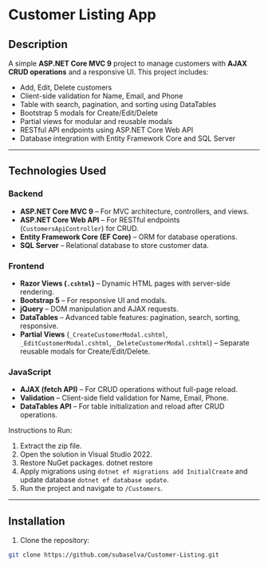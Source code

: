 # Customer Listing App

## Description
A simple **ASP.NET Core MVC 9** project to manage customers with **AJAX CRUD operations** and a responsive UI. This project includes:

- Add, Edit, Delete customers
- Client-side validation for Name, Email, and Phone
- Table with search, pagination, and sorting using DataTables
- Bootstrap 5 modals for Create/Edit/Delete
- Partial views for modular and reusable modals
- RESTful API endpoints using ASP.NET Core Web API
- Database integration with Entity Framework Core and SQL Server

---

## Technologies Used

### Backend
- **ASP.NET Core MVC 9** – For MVC architecture, controllers, and views.  
- **ASP.NET Core Web API** – For RESTful endpoints (`CustomersApiController`) for CRUD.  
- **Entity Framework Core (EF Core)** – ORM for database operations.  
- **SQL Server** – Relational database to store customer data.  

### Frontend
- **Razor Views (`.cshtml`)** – Dynamic HTML pages with server-side rendering.  
- **Bootstrap 5** – For responsive UI and modals.  
- **jQuery** – DOM manipulation and AJAX requests.  
- **DataTables** – Advanced table features: pagination, search, sorting, responsive.  
- **Partial Views** (`_CreateCustomerModal.cshtml`, `_EditCustomerModal.cshtml`, `_DeleteCustomerModal.cshtml`) – Separate reusable modals for Create/Edit/Delete.  

### JavaScript
- **AJAX (fetch API)** – For CRUD operations without full-page reload.  
- **Validation** – Client-side field validation for Name, Email, Phone.  
- **DataTables API** – For table initialization and reload after CRUD operations.  

Instructions to Run:
1. Extract the zip file.
2. Open the solution in Visual Studio 2022.
3. Restore NuGet packages.
   dotnet restore
4. Apply migrations using  `dotnet ef migrations add InitialCreate`
    and update database `dotnet ef database update`.
5. Run the project and navigate to `/Customers`.
---

## Installation
1. Clone the repository:

```bash
git clone https://github.com/subaselva/Customer-Listing.git
